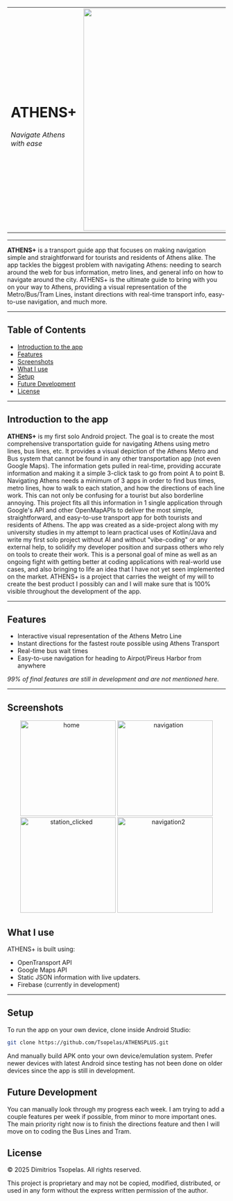 <table width="100%">
<tr>
  <td>
    <h1>ATHENS+</h1>
    <p><em>Navigate Athens with ease</em></p>
  </td>
  <td align="right">
    <img width="512" height="512" alt="athensplus" src="https://github.com/user-attachments/assets/f8b483ba-7cfe-4b03-860a-cdc25674c015" />
  </td>
</tr>
</table>

---

**ATHENS+** is a transport guide app that focuses on making navigation simple and straightforward for tourists and residents of Athens alike. The app tackles the biggest problem with navigating Athens: needing to search around the web for bus information, metro lines, and general info on how to navigate around the city. ATHENS+ is the ultimate guide to bring with you on your way to Athens, providing a visual representation of the Metro/Bus/Tram Lines, instant directions with real-time transport info, easy-to-use navigation, and much more.

---

## Table of Contents

- [Introduction to the app](#introduction)
- [Features](#features)
- [Screenshots](#screenshots)
- [What I use](#technology)
- [Setup](#setup)
- [Future Development](#future-development)
- [License](#license)

---

## Introduction to the app
**ATHENS+** is my first solo Android project. The goal is to create the most comprehensive transportation guide for navigating Athens using metro lines, bus lines, etc. It provides a visual depiction of the Athens Metro and Bus system that cannot be found in any other transportation app (not even Google Maps). The information gets pulled in real-time, providing accurate information and making it a simple 3-click task to go from point A to point B. Navigating Athens needs a minimum of 3 apps in order to find bus times, metro lines, how to walk to each station, and how the directions of each line work. This can not only be confusing for a tourist but also borderline annoying. This project fits all this information in 1 single application through Google's API and other OpenMapAPIs to deliver the most simple, straightforward, and easy-to-use transport app for both tourists and residents of Athens. The app was created as a side-project along with my university studies in my attempt to learn practical uses of Kotlin/Java and write my first solo project without AI and without "vibe-coding" or any external help, to solidify my developer position and surpass others who rely on tools to create their work. This is a personal goal of mine as well as an ongoing fight with getting better at coding applications with real-world use cases, and also bringing to life an idea that I have not yet seen implemented on the market. ATHENS+ is a project that carries the weight of my will to create the best product I possibly can and I will make sure that is 100% visible throughout the development of the app.



---

## Features

- Interactive visual representation of the Athens Metro Line
- Instant directions for the fastest route possible using Athens Transport
- Real-time bus wait times
- Easy-to-use navigation for heading to Airpot/Pireus Harbor from anywhere

*99% of final features are still in development and are not mentioned here.*

---

## Screenshots

<p align="center">
  <img width="220" alt="home" src="https://github.com/user-attachments/assets/595320fc-f369-4e60-8fec-50995667d0ec" />
  <img width="220" alt="navigation" src="https://github.com/user-attachments/assets/fc26debf-7f6f-4db7-ade3-716ce96d5fdc" />
  <img width="220" alt="station_clicked" src="https://github.com/user-attachments/assets/6d8f2068-56db-41fc-8c85-6b6aabaa5ba6" />
  <img width="220" alt="navigation2" src="https://github.com/user-attachments/assets/69c47e28-c54b-4554-b46a-44ec74c12c94" />
</p>


## What I use

ATHENS+ is built using:

- OpenTransport API
- Google Maps API
- Static JSON information with live updaters.
- Firebase (currently in development)

---

## Setup

To run the app on your own device, clone inside Android Studio:

```bash
git clone https://github.com/Tsopelas/ATHENSPLUS.git
```
And manually build APK onto your own device/emulation system. Prefer newer devices with latest Android since testing has not been done on older devices since the app is still in development.

## Future Development

You can manually look through my progress each week. I am trying to add a couple features per week if possible, from minor to more important ones. The main priority right now is to finish the directions feature and then I will move on to coding the Bus Lines and Tram.

## License

© 2025 Dimitrios Tsopelas. All rights reserved.

This project is proprietary and may not be copied, modified, distributed, or used in any form without the express written permission of the author.
